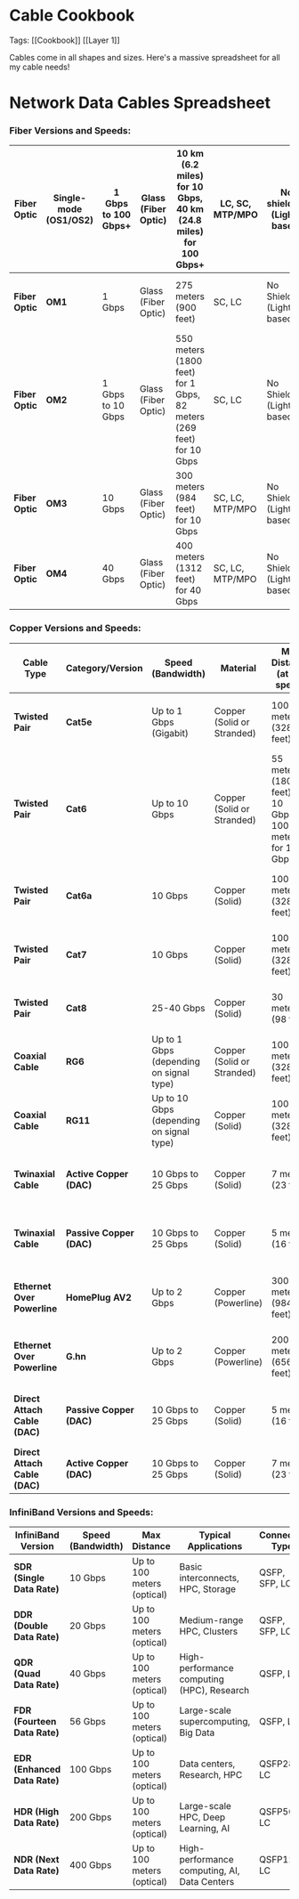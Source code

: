 # Cable Cookbook
Tags: [[Cookbook]] [[Layer 1]]

Cables come in all shapes and sizes. Here's a massive spreadsheet for all my cable needs!
# **Network Data Cables Spreadsheet**

### Fiber Versions and Speeds:

| **Fiber Optic**               | **Single-mode (OS1/OS2)** | 1 Gbps to 100 Gbps+ | Glass (Fiber Optic) | 10 km (6.2 miles) for 10 Gbps, 40 km (24.8 miles) for 100 Gbps+     | LC, SC, MTP/MPO                    | No shielding (Light-based) | Long-Distance Networking              | Internet Backbone, Large Data Networks          | Very High ($$$$)  |
| ----------------------------- | ------------------------- | ------------------- | ------------------- | ------------------------------------------------------------------- | ---------------------------------- | -------------------------- | ------------------------------------- | ----------------------------------------------- | ----------------- |
| **Fiber Optic**               | **OM1**                   | 1 Gbps              | Glass (Fiber Optic) | 275 meters (900 feet)                                               | SC, LC                             | No Shielding (Light-based) | Short to Medium-Distance Networking   | Basic data center connections, Campus networks  | Low-Medium ($$)   |
| **Fiber Optic**               | **OM2**                   | 1 Gbps to 10 Gbps   | Glass (Fiber Optic) | 550 meters (1800 feet) for 1 Gbps, 82 meters (269 feet) for 10 Gbps | SC, LC                             | No Shielding (Light-based) | Short to Medium-Distance Networking   | Educational, Enterprise Networking              | Low-Medium ($$)   |
| **Fiber Optic**               | **OM3**                   | 10 Gbps             | Glass (Fiber Optic) | 300 meters (984 feet) for 10 Gbps                                   | SC, LC, MTP/MPO                    | No Shielding (Light-based) | Medium-Distance Networking            | Data centers, Campus networks                   | Medium ($$)       |
| **Fiber Optic**               | **OM4**                   | 40 Gbps             | Glass (Fiber Optic) | 400 meters (1312 feet) for 40 Gbps                                  | SC, LC, MTP/MPO                    | No Shielding (Light-based) | Long-Distance Networking              | High-performance enterprise networks            | Medium-High ($$$) |


### Copper Versions and Speeds:
| **Cable Type**                | **Category/Version**     | **Speed (Bandwidth)**                    | **Material**               | **Max Distance (at full speed)**                        | **Connector Type**                 | **Cable Shielding**       | **Use Case**                          | **Typical Applications**                            | **Cost (Approx.)** |
| ----------------------------- | ------------------------ | ---------------------------------------- | -------------------------- | ------------------------------------------------------- | ---------------------------------- | ------------------------- | ------------------------------------- | --------------------------------------------------- | ------------------ |
| **Twisted Pair**              | **Cat5e**                | Up to 1 Gbps (Gigabit)                   | Copper (Solid or Stranded) | 100 meters (328 feet)                                   | RJ45                               | U/UTP (Unshielded)        | Basic Networking                      | Home networking, Small Office, Ethernet connections | Low ($)            |
| **Twisted Pair**              | **Cat6**                 | Up to 10 Gbps                            | Copper (Solid or Stranded) | 55 meters (180 feet) for 10 Gbps, 100 meters for 1 Gbps | RJ45                               | U/UTP or F/UTP (Foiled)   | Standard Networking                   | Ethernet, Video Streaming, Gaming                   | Medium ($$)        |
| **Twisted Pair**              | **Cat6a**                | 10 Gbps                                  | Copper (Solid)             | 100 meters (328 feet)                                   | RJ45                               | F/UTP or S/FTP (Shielded) | High-Speed Networking                 | Data Centers, High-performance Networking           | High ($$$)         |
| **Twisted Pair**              | **Cat7**                 | 10 Gbps                                  | Copper (Solid)             | 100 meters (328 feet)                                   | GG45 or RJ45                       | S/FTP (Shielded Foiled)   | High-End Networking                   | Large enterprises, Video over IP, Data Centers      | High ($$$)         |
| **Twisted Pair**              | **Cat8**                 | 25-40 Gbps                               | Copper (Solid)             | 30 meters (98 feet)                                     | RJ45 or TERA                       | S/FTP (Shielded Foiled)   | Ultra-High-Speed Networking           | Data Centers, Server Farms                          | Very High ($$$$)   |
| **Coaxial Cable**             | **RG6**                  | Up to 1 Gbps (depending on signal type)  | Copper (Solid or Stranded) | 100 meters (328 feet)                                   | F-type or BNC                      | Shielded (Foil + Braided) | Cable TV, Internet                    | Video/TV Signals, Broadband Internet                | Low ($)            |
| **Coaxial Cable**             | **RG11**                 | Up to 10 Gbps (depending on signal type) | Copper (Solid)             | 100 meters (328 feet)                                   | F-type or BNC                      | Shielded (Foil + Braided) | Higher-Performance Broadband          | Longer distances for internet, TV                   | Medium ($$)        |
| **Twinaxial Cable**           | **Active Copper (DAC)**  | 10 Gbps to 25 Gbps                       | Copper (Solid)             | 7 meters (23 feet)                                      | SFP+ (Small Form-factor Pluggable) | Shielded (Foil)           | High-speed Data Center Interconnects  | Short-range Data Center connections                 | High ($$$)         |
| **Twinaxial Cable**           | **Passive Copper (DAC)** | 10 Gbps to 25 Gbps                       | Copper (Solid)             | 5 meters (16 feet)                                      | SFP+ (Small Form-factor Pluggable) | Shielded (Foil)           | Short-range Networking                | Data centers, Inter-switch connections              | Medium-High ($$$)  |
| **Ethernet Over Powerline**   | **HomePlug AV2**         | Up to 2 Gbps                             | Copper (Powerline)         | 300 meters (984 feet)                                   | Power Outlet                       | No Shielding              | Home and Office Networking            | Home internet extension via electrical outlets      | Medium ($$)        |
| **Ethernet Over Powerline**   | **G.hn**                 | Up to 2 Gbps                             | Copper (Powerline)         | 200 meters (656 feet)                                   | Power Outlet                       | No Shielding              | Home and Office Networking            | Home internet extension via electrical outlets      | Medium ($$)        |
| **Direct Attach Cable (DAC)** | **Passive Copper (DAC)** | 10 Gbps to 25 Gbps                       | Copper (Solid)             | 5 meters (16 feet)                                      | SFP+, QSFP+                        | Shielded (Foil)           | Short-range, High-density connections | Server-to-switch connections, Top-of-rack (TOR)     | Medium ($$)        |
| **Direct Attach Cable (DAC)** | **Active Copper (DAC)**  | 10 Gbps to 25 Gbps                       | Copper (Solid)             | 7 meters (23 feet)                                      | SFP+, QSFP+                        | Shielded (Foil)           | Active high-speed connections         | Server-to-server, server-to-switch                  | High ($$$)         |
### InfiniBand Versions and Speeds:

| **InfiniBand Version**       | **Speed (Bandwidth)** | **Max Distance**           | **Typical Applications**                     | **Connector Type** |
| ---------------------------- | --------------------- | -------------------------- | -------------------------------------------- | ------------------ |
| **SDR (Single Data Rate)**   | 10 Gbps               | Up to 100 meters (optical) | Basic interconnects, HPC, Storage            | QSFP, SFP, LC      |
| **DDR (Double Data Rate)**   | 20 Gbps               | Up to 100 meters (optical) | Medium-range HPC, Clusters                   | QSFP, SFP, LC      |
| **QDR (Quad Data Rate)**     | 40 Gbps               | Up to 100 meters (optical) | High-performance computing (HPC), Research   | QSFP, LC           |
| **FDR (Fourteen Data Rate)** | 56 Gbps               | Up to 100 meters (optical) | Large-scale supercomputing, Big Data         | QSFP, LC           |
| **EDR (Enhanced Data Rate)** | 100 Gbps              | Up to 100 meters (optical) | Data centers, Research, HPC                  | QSFP28, LC         |
| **HDR (High Data Rate)**     | 200 Gbps              | Up to 100 meters (optical) | Large-scale HPC, Deep Learning, AI           | QSFP56, LC         |
| **NDR (Next Data Rate)**     | 400 Gbps              | Up to 100 meters (optical) | High-performance computing, AI, Data Centers | QSFP112, LC        |